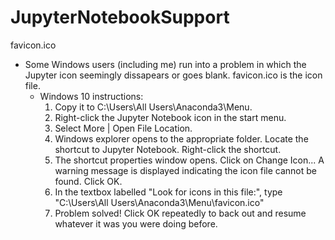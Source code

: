 # JupyterNotebookSupport

favicon.ico 
- Some Windows users (including me) run into a problem in which the Jupyter icon seemingly dissapears or goes blank.  favicon.ico is the icon file.  
  - Windows 10 instructions: 
      1. Copy it to C:\Users\All Users\Anaconda3\Menu.
      2. Right-click the Jupyter Notebook icon in the start menu.
      3. Select More | Open File Location.  
      4. Windows explorer opens to the appropriate folder.  Locate the shortcut to Jupyter Notebook.  Right-click the shortcut.
      5. The shortcut properties window opens.  Click on Change Icon...  A warning message is displayed indicating the icon file cannot be found.  Click OK.
      6.  In the textbox labelled "Look for icons in this file:", type "C:\Users\All Users\Anaconda3\Menu\favicon.ico"
      7.  Problem solved!  Click OK repeatedly to back out and resume whatever it was you were doing before.
